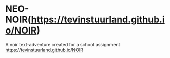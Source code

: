 # NEO-NOIR(https://tevinstuurland.github.io/NOIR)
A noir text-adventure created for a school assignment
https://tevinstuurland.github.io/NOIR